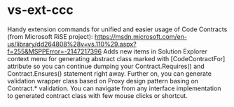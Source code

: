 # vs-ext-ccc
Handy extension commands for unified and easier usage of Code Contracts (from Microsoft  RiSE project):
https://msdn.microsoft.com/en-us/library/dd264808%28v=vs.110%29.aspx?f=255&MSPPError=-2147217396
Adds new items in Solution Explorer context menu for generating abstract class marked with [CodeContractFor] attribute
so you can continue dumping your Contract.Requires() and Contract.Ensures() statement right away.
Further on, you can generate validation wrapper class based on Proxy design pattern basing on Contract.* validation.
You can navigate from any interface implementation to generated contract class with few mouse clicks or shortcut.
